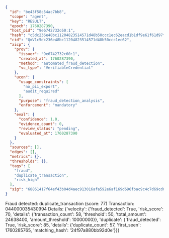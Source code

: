 ```json
{
  "id": "be43f58c54ac7bb8",
  "scope": "agent",
  "key": "RESULT",
  "epoch": 1760287390,
  "host_pid": "9e6742732c60:1",
  "hash": "c5dc236e48bc11204823514571d48b50ccc1ec62eacd1b1df9e61f61d97f95ba",
  "cid": "QmV1c5dc236e48bc11204823514571d48b50ccc1ec62",
  "aicp": {
    "prov": {
      "issuer": "9e6742732c60:1",
      "created_at": 1760287390,
      "method": "automated_fraud_detection",
      "vc_type": "VerifiableCredential"
    },
    "ucon": {
      "usage_constraints": [
        "no_pii_export",
        "audit_required"
      ],
      "purpose": "fraud_detection_analysis",
      "enforcement": "mandatory"
    },
    "eval": {
      "confidence": 1.0,
      "evidence_count": 0,
      "review_status": "pending",
      "evaluated_at": 1760287390
    }
  },
  "sources": [],
  "edges": [],
  "metrics": {},
  "thresholds": {},
  "tags": [
    "fraud",
    "duplicate_transaction",
    "risk_high"
  ],
  "sig": "68861417f64ef43b04d4aec913016afa592e6af169d696fbac9c4c7d69cd0a79"
}
```

Fraud detected: duplicate_transaction (score: 77)
Transaction: 044000035430994
Details: {'velocity': {'fraud_detected': True, 'risk_score': 70, 'details': {'transaction_count': 58, 'threshold': 50, 'total_amount': 24638400, 'amount_threshold': 10000000}}, 'duplicate': {'fraud_detected': True, 'risk_score': 85, 'details': {'duplicate_count': 57, 'first_seen': 1760285765, 'matching_hash': '24f97a880bb92d0e'}}}